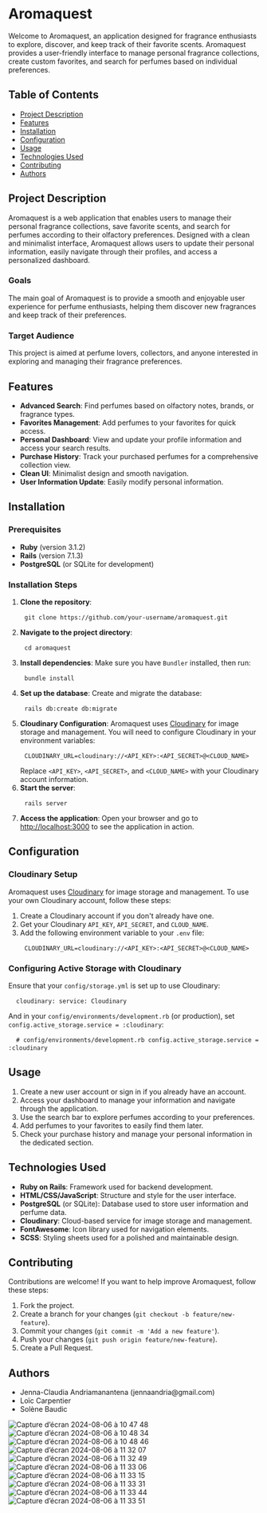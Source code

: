 <h1>Aromaquest</h1>

Welcome to Aromaquest, an application designed for fragrance enthusiasts to explore, discover, and keep track of their favorite scents. Aromaquest provides a user-friendly interface to manage personal fragrance collections, create custom favorites, and search for perfumes based on individual preferences.

<h2>Table of Contents</h2> <ul> <li><a href="#project-description">Project Description</a></li> <li><a href="#features">Features</a></li> <li><a href="#installation">Installation</a></li> <li><a href="#configuration">Configuration</a></li> <li><a href="#usage">Usage</a></li> <li><a href="#technologies-used">Technologies Used</a></li> <li><a href="#contributing">Contributing</a></li> <li><a href="#authors">Authors</a></li> </ul> <h2 id="project-description">Project Description</h2> <p>Aromaquest is a web application that enables users to manage their personal fragrance collections, save favorite scents, and search for perfumes according to their olfactory preferences. Designed with a clean and minimalist interface, Aromaquest allows users to update their personal information, easily navigate through their profiles, and access a personalized dashboard.</p> <h3>Goals</h3> <p>The main goal of Aromaquest is to provide a smooth and enjoyable user experience for perfume enthusiasts, helping them discover new fragrances and keep track of their preferences.</p> <h3>Target Audience</h3> <p>This project is aimed at perfume lovers, collectors, and anyone interested in exploring and managing their fragrance preferences.</p> <h2 id="features">Features</h2> <ul> <li><strong>Advanced Search</strong>: Find perfumes based on olfactory notes, brands, or fragrance types.</li> <li><strong>Favorites Management</strong>: Add perfumes to your favorites for quick access.</li> <li><strong>Personal Dashboard</strong>: View and update your profile information and access your search results.</li> <li><strong>Purchase History</strong>: Track your purchased perfumes for a comprehensive collection view.</li> <li><strong>Clean UI</strong>: Minimalist design and smooth navigation.</li> <li><strong>User Information Update</strong>: Easily modify personal information.</li> </ul> <h2 id="installation">Installation</h2> <h3>Prerequisites</h3> <ul> <li><strong>Ruby</strong> (version 3.1.2)</li> <li><strong>Rails</strong> (version 7.1.3)</li> <li><strong>PostgreSQL</strong> (or SQLite for development)</li> </ul> <h3>Installation Steps</h3> <ol> <li><strong>Clone the repository</strong>: <pre> <code>git clone https://github.com/your-username/aromaquest.git</code> </pre> </li> <li><strong>Navigate to the project directory</strong>: <pre> <code>cd aromaquest</code> </pre> </li> <li><strong>Install dependencies</strong>: Make sure you have <code>Bundler</code> installed, then run: <pre> <code>bundle install</code> </pre> </li> <li><strong>Set up the database</strong>: Create and migrate the database: <pre> <code>rails db:create db:migrate</code> </pre> </li> <li><strong>Cloudinary Configuration</strong>: Aromaquest uses <a href="https://cloudinary.com/">Cloudinary</a> for image storage and management. You will need to configure Cloudinary in your environment variables: <pre> <code>CLOUDINARY_URL=cloudinary://&lt;API_KEY&gt;:&lt;API_SECRET&gt;@&lt;CLOUD_NAME&gt;</code> </pre> Replace <code>&lt;API_KEY&gt;</code>, <code>&lt;API_SECRET&gt;</code>, and <code>&lt;CLOUD_NAME&gt;</code> with your Cloudinary account information. </li> <li><strong>Start the server</strong>: <pre> <code>rails server</code> </pre> </li> <li><strong>Access the application</strong>: Open your browser and go to <a href="http://localhost:3000">http://localhost:3000</a> to see the application in action.</li> </ol> <h2 id="configuration">Configuration</h2> <h3>Cloudinary Setup</h3> <p>Aromaquest uses <a href="https://cloudinary.com/">Cloudinary</a> for image storage and management. To use your own Cloudinary account, follow these steps:</p> <ol> <li>Create a Cloudinary account if you don't already have one.</li> <li>Get your Cloudinary <code>API_KEY</code>, <code>API_SECRET</code>, and <code>CLOUD_NAME</code>.</li> <li>Add the following environment variable to your <code>.env</code> file: <pre> <code>CLOUDINARY_URL=cloudinary://&lt;API_KEY&gt;:&lt;API_SECRET&gt;@&lt;CLOUD_NAME&gt;</code> </pre> </li> </ol> <h3>Configuring Active Storage with Cloudinary</h3> <p>Ensure that your <code>config/storage.yml</code> is set up to use Cloudinary:</p> <pre> <code> cloudinary: service: Cloudinary </code> </pre> <p>And in your <code>config/environments/development.rb</code> (or production), set <code>config.active_storage.service = :cloudinary</code>:</p> <pre> <code> # config/environments/development.rb config.active_storage.service = :cloudinary </code> </pre> <h2 id="usage">Usage</h2> <ol> <li>Create a new user account or sign in if you already have an account.</li> <li>Access your dashboard to manage your information and navigate through the application.</li> <li>Use the search bar to explore perfumes according to your preferences.</li> <li>Add perfumes to your favorites to easily find them later.</li> <li>Check your purchase history and manage your personal information in the dedicated section.</li> </ol> <h2 id="technologies-used">Technologies Used</h2> <ul> <li><strong>Ruby on Rails</strong>: Framework used for backend development.</li> <li><strong>HTML/CSS/JavaScript</strong>: Structure and style for the user interface.</li> <li><strong>PostgreSQL</strong> (or SQLite): Database used to store user information and perfume data.</li> <li><strong>Cloudinary</strong>: Cloud-based service for image storage and management.</li> <li><strong>FontAwesome</strong>: Icon library used for navigation elements.</li> <li><strong>SCSS</strong>: Styling sheets used for a polished and maintainable design.</li> </ul> <h2 id="contributing">Contributing</h2> <p>Contributions are welcome! If you want to help improve Aromaquest, follow these steps:</p> <ol> <li>Fork the project.</li> <li>Create a branch for your changes (<code>git checkout -b feature/new-feature</code>).</li> <li>Commit your changes (<code>git commit -m 'Add a new feature'</code>).</li> <li>Push your changes (<code>git push origin feature/new-feature</code>).</li> <li>Create a Pull Request.</li> </ol> <h2 id="authors">Authors</h2> <ul> <li>Jenna-Claudia Andriamanantena (jennaandria@gmail.com)</li><li>Loïc Carpentier</li><li>Solène Baudic</ul>


![Capture d’écran 2024-08-06 à 10 47 48](https://github.com/user-attachments/assets/62863b2a-53e1-43c2-b316-3bc005a40145)
![Capture d’écran 2024-08-06 à 10 48 34](https://github.com/user-attachments/assets/ce4ca3ff-f3ea-4ef7-8c41-0d7581c725c1)
![Capture d’écran 2024-08-06 à 10 48 46](https://github.com/user-attachments/assets/10286e12-7cdc-462a-b123-b6c69d466df6)
![Capture d’écran 2024-08-06 à 11 32 07](https://github.com/user-attachments/assets/2e236965-2763-450d-8573-926a1d5f662c)
![Capture d’écran 2024-08-06 à 11 32 49](https://github.com/user-attachments/assets/042e7141-47f6-4250-9e06-4d39ef7602ed)
![Capture d’écran 2024-08-06 à 11 33 06](https://github.com/user-attachments/assets/bb3894ce-3d54-4f12-b08a-cf7c0ca04b84)
![Capture d’écran 2024-08-06 à 11 33 15](https://github.com/user-attachments/assets/02fe3860-98e4-4069-aa3e-99493b6d297f)
![Capture d’écran 2024-08-06 à 11 33 31](https://github.com/user-attachments/assets/ed7ed967-eaa3-46ce-aaef-d170e68f0eca)
![Capture d’écran 2024-08-06 à 11 33 44](https://github.com/user-attachments/assets/e500474d-32af-40e0-be50-097da4451a7a)
![Capture d’écran 2024-08-06 à 11 33 51](https://github.com/user-attachments/assets/ea5fd802-fa9d-489e-a380-b474b32a8c59)
